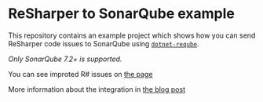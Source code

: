 # ReSharper to SonarQube example
This repository contains an example project which shows how you can send ReSharper code issues to SonarQube using [`dotnet-reqube`](https://www.nuget.org/packages/dotnet-reqube/).

_Only SonarQube 7.2+ is supported._

You can see improted R# issues on [the page](https://sonarcloud.io/dashboard?id=resharper-to-sonarqube-example)

More information about the integration in [the blog post](https://olsh.me/resharper/sonarqube/2018/06/21/resharper-to-sonarqube.html)
